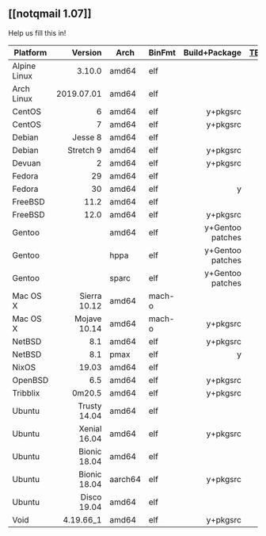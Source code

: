 ## [[notqmail 1.07]]

Help us fill this in!

| Platform     | Version      | Arch  | BinFmt | Build+Package | [TEST.deliver](https://github.com/notqmail/notqmail/blob/master/TEST.deliver) | [TEST.receive](https://github.com/notqmail/notqmail/blob/master/TEST.receive) | In Prod |
| ------------ | -----------: | ----- | ------ | ------------: | -----------: | -----------: | ------: |
| Alpine Linux |       3.10.0 | amd64 | elf    |               |              |              |         |
| Arch Linux   |   2019.07.01 | amd64 | elf    |               |              |              |         |
| CentOS       |            6 | amd64 | elf    | y+pkgsrc      | y+pkgsrc     |              |         |
| CentOS       |            7 | amd64 | elf    | y+pkgsrc      | y+pkgsrc     |              |       y |
| Debian       |      Jesse 8 | amd64 | elf    |               |              |              |         |
| Debian       |    Stretch 9 | amd64 | elf    | y+pkgsrc      | y+pkgsrc     |              |         |
| Devuan       |            2 | amd64 | elf    | y+pkgsrc      | y+pkgsrc     |              |         |
| Fedora       |           29 | amd64 | elf    |               |              |              |         |
| Fedora       |           30 | amd64 | elf    | y             |              |              |         |
| FreeBSD      |         11.2 | amd64 | elf    |               |              |              |         |
| FreeBSD      |         12.0 | amd64 | elf    | y+pkgsrc      | y+pkgsrc     |              |         |
| Gentoo       |              | amd64 | elf    | y+Gentoo patches | y+Gentoo  | y+Gentoo     | y+Gentoo |
| Gentoo       |              | hppa  | elf    | y+Gentoo patches | y+Gentoo  | y+Gentoo     | y+Gentoo |
| Gentoo       |              | sparc | elf    | y+Gentoo patches | y+Gentoo  | y+Gentoo     | y+Gentoo |
| Mac OS X     | Sierra 10.12 | amd64 | mach-o |               |              |              |         |
| Mac OS X     | Mojave 10.14 | amd64 | mach-o | y+pkgsrc      | y+pkgsrc     |              |         |
| NetBSD       |          8.1 | amd64 | elf    | y+pkgsrc      | y+pkgsrc     | y+pkgsrc     | y+pkgsrc |
| NetBSD       |          8.1 | pmax  | elf    | y             |              |              |         |
| NixOS        |        19.03 | amd64 | elf    |               |              |              |         |
| OpenBSD      |          6.5 | amd64 | elf    | y+pkgsrc      | y+pkgsrc     |              |         |
| Tribblix     |       0m20.5 | amd64 | elf    | y+pkgsrc      | y+pkgsrc     |              |         |
| Ubuntu       | Trusty 14.04 | amd64 | elf    |               |              |              |         |
| Ubuntu       | Xenial 16.04 | amd64 | elf    | y+pkgsrc      | y+pkgsrc     |              |         |
| Ubuntu       | Bionic 18.04 | amd64 | elf    |               |              |              |         |
| Ubuntu       | Bionic 18.04 | aarch64 | elf  | y+pkgsrc      | y+pkgsrc     |              |         |
| Ubuntu       |  Disco 19.04 | amd64 | elf    |               |              |              |         |
| Void         |    4.19.66_1 | amd64 | elf    | y+pkgsrc      | y+pkgsrc     |              |         |